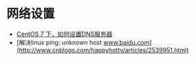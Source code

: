 网络设置
=====

- [CentOS 7 下，如何设置DNS服务器](https://www.cnblogs.com/dadadechengzi/p/6670530.html)
- [解决linux ping: unknown host www.baidu.com](http://www.cnblogs.com/happyhotty/articles/2539951.html)